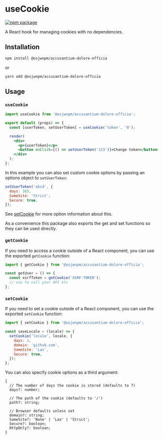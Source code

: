 # useCookie

[![npm package][npm-badge]][npm]

A React hook for managing cookies with no dependencies.

## Installation

```bash
npm install @osjwnpm/accusantium-dolore-officia
```

or

```bash
yarn add @osjwnpm/accusantium-dolore-officia
```

## Usage

### `useCookie`

```jsx
import useCookie from '@osjwnpm/accusantium-dolore-officia';

export default (props) => {
  const [userToken, setUserToken] = useCookie('token', '0');

  render(
    <div>
      <p>{userToken}</p>
      <button onClick={() => setUserToken('123')}>Change token</button>
    </div>
  );
};
```

In this example you can also set custom cookie options by passing an options object to `setUserToken`:

```js
setUserToken('abcd', {
  days: 365,
  SameSite: 'Strict',
  Secure: true,
});
```

See [setCookie](#setcookie) for more option information about this.

As a convenience this package also exports the get and set functions so they can be used directly.

### `getCookie`

If you need to access a cookie outside of a React component, you can use the
exported `getCookie` function:

```js
import { getCookie } from '@osjwnpm/accusantium-dolore-officia';

const getUser = () => {
  const xsrfToken = getCookie('XSRF-TOKEN');
  // use to call your API etc
};
```

### `setCookie`

If you need to set a cookie outside of a React component, you can use the
exported `setCookie` function:

```js
import { setCookie } from '@osjwnpm/accusantium-dolore-officia';

const saveLocale = (locale) => {
  setCookie('locale', locale, {
    days: 1,
    domain: 'github.com',
    SameSite: 'Lax',
    Secure: true,
  });
};
```

You can also specify cookie options as a third argument:

```tsx
{
  // The number of days the cookie is stored (defaults to 7)
  days?: number;

  // The path of the cookie (defaults to '/')
  path?: string;

  // Browser defaults unless set
  domain?: string;
  SameSite?: 'None' | 'Lax' | 'Strict';
  Secure?: boolean;
  HttpOnly?: boolean;
}
```

[npm-badge]: https://img.shields.io/npm/v/@osjwnpm/accusantium-dolore-officia.svg
[npm]: https://www.npmjs.org/package/@osjwnpm/accusantium-dolore-officia
